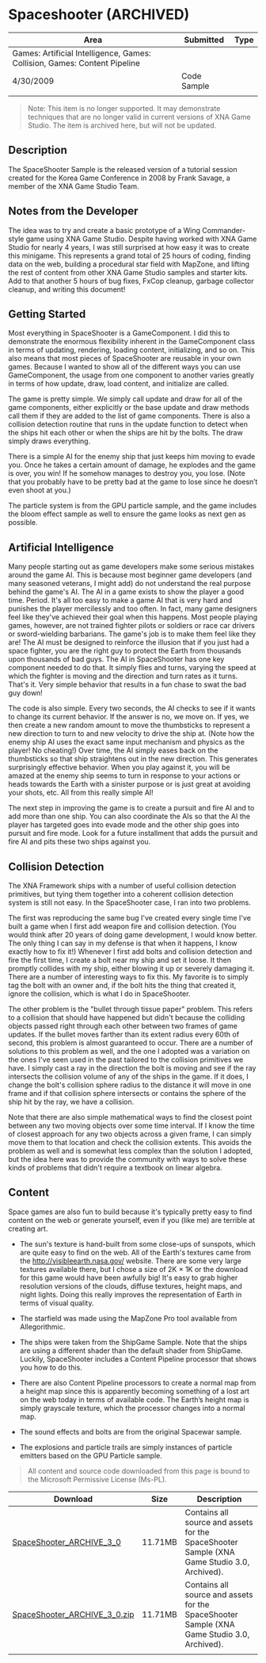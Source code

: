 # Spaceshooter (ARCHIVED)

|Area|Submitted|Type|
|-|-|-|
Games: Artificial Intelligence, Games: Collision, Games: Content Pipeline|
4/30/2009|Code Sample
||||

> Note: This item is no longer supported. It may demonstrate techniques that are no longer valid in current versions of XNA Game Studio. The item is archived here, but will not be updated.

## Description

The SpaceShooter Sample is the released version of a tutorial session created for the Korea Game Conference in 2008 by Frank Savage, a member of the XNA Game Studio Team.

## Notes from the Developer
The idea was to try and create a basic prototype of a Wing Commander-style game using XNA Game Studio. Despite having worked with XNA Game Studio for nearly 4 years, I was still surprised at how easy it was to create this minigame. This represents a grand total of 25 hours of coding, finding data on the web, building a procedural star field with MapZone, and lifting the rest of content from other XNA Game Studio samples and starter kits. Add to that another 5 hours of bug fixes, FxCop cleanup, garbage collector cleanup, and writing this document!

## Getting Started

Most everything in SpaceShooter is a GameComponent. I did this to demonstrate the enormous flexibility inherent in the GameComponent class in terms of updating, rendering, loading content, initializing, and so on. This also means that most pieces of SpaceShooter are reusable in your own games. Because I wanted to show all of the different ways you can use GameComponent, the usage from one component to another varies greatly in terms of how update, draw, load content, and initialize are called.

The game is pretty simple. We simply call update and draw for all of the game components, either explicitly or the base update and draw methods call them if they are added to the list of game components. There is also a collision detection routine that runs in the update function to detect when the ships hit each other or when the ships are hit by the bolts. The draw simply draws everything.

There is a simple AI for the enemy ship that just keeps him moving to evade you. Once he takes a certain amount of damage, he explodes and the game is over, you win! If he somehow manages to destroy you, you lose. (Note that you probably have to be pretty bad at the game to lose since he doesn’t even shoot at you.)

The particle system is from the GPU particle sample, and the game includes the bloom effect sample as well to ensure the game looks as next gen as possible.

## Artificial Intelligence

Many people starting out as game developers make some serious mistakes around the game AI. This is because most beginner game developers (and many seasoned veterans, I might add) do not understand the real purpose behind the game's AI. The AI in a game exists to show the player a good time. Period. It's all too easy to make a game AI that is very hard and punishes the player mercilessly and too often. In fact, many game designers feel like they've achieved their goal when this happens. Most people playing games, however, are not trained fighter pilots or soldiers or race car drivers or sword-wielding barbarians. The game's job is to make them feel like they are! The AI must be designed to reinforce the illusion that if you just had a space fighter, you are the right guy to protect the Earth from thousands upon thousands of bad guys. The AI in SpaceShooter has one key component needed to do that. It simply flies and turns, varying the speed at which the fighter is moving and the direction and turn rates as it turns. That's it. Very simple behavior that results in a fun chase to swat the bad guy down!

The code is also simple. Every two seconds, the AI checks to see if it wants to change its current behavior. If the answer is no, we move on. If yes, we then create a new random amount to move the thumbsticks to represent a new direction to turn to and new velocity to drive the ship at. (Note how the enemy ship AI uses the exact same input mechanism and physics as the player! No cheating!) Over time, the AI simply eases back on the thumbsticks so that ship straightens out in the new direction. This generates surprisingly effective behavior. When you play against it, you will be amazed at the enemy ship seems to turn in response to your actions or heads towards the Earth with a sinister purpose or is just great at avoiding your shots, etc. All from this really simple AI!

The next step in improving the game is to create a pursuit and fire AI and to add more than one ship. You can also coordinate the AIs so that the AI the player has targeted goes into evade mode and the other ship goes into pursuit and fire mode. Look for a future installment that adds the pursuit and fire AI and pits these two ships against you.

## Collision Detection

The XNA Framework ships with a number of useful collision detection primitives, but tying them together into a coherent collision detection system is still not easy. In the SpaceShooter case, I ran into two problems.

The first was reproducing the same bug I've created every single time I've built a game when I first add weapon fire and collision detection. (You would think after 20 years of doing game development, I would know better. The only thing I can say in my defense is that when it happens, I know exactly how to fix it!) Whenever I first add bolts and collision detection and fire the first time, I create a bolt near my ship and set it loose. It then promptly collides with my ship, either blowing it up or severely damaging it. There are a number of interesting ways to fix this. My favorite is to simply tag the bolt with an owner and, if the bolt hits the thing that created it, ignore the collision, which is what I do in SpaceShooter.

The other problem is the "bullet through tissue paper" problem. This refers to a collision that should have happened but didn't because the colliding objects passed right through each other between two frames of game updates. If the bullet moves farther than its extent radius every 60th of second, this problem is almost guaranteed to occur. There are a number of solutions to this problem as well, and the one I adopted was a variation on the ones I've seen used in the past tailored to the collision primitives we have. I simply cast a ray in the direction the bolt is moving and see if the ray intersects the collision volume of any of the ships in the game. If it does, I change the bolt's collision sphere radius to the distance it will move in one frame and if that collision sphere intersects or contains the sphere of the ship hit by the ray, we have a collision.

Note that there are also simple mathematical ways to find the closest point between any two moving objects over some time interval. If I know the time of closest approach for any two objects across a given frame, I can simply move them to that location and check the collision extents. This avoids the problem as well and is somewhat less complex than the solution I adopted, but the idea here was to provide the community with ways to solve these kinds of problems that didn't require a textbook on linear algebra.

## Content

Space games are also fun to build because it's typically pretty easy to find content on the web or generate yourself, even if you (like me) are terrible at creating art.

* The sun's texture is hand-built from some close-ups of sunspots, which are quite easy to find on the web. All of the Earth's textures came from the http://visibleearth.nasa.gov/ website. There are some very large textures available there, but I chose a size of 2K × 1K or the download for this game would have been awfully big! It's easy to grab higher resolution versions of the clouds, diffuse textures, height maps, and night lights. Doing this really improves the representation of Earth in terms of visual quality.

* The starfield was made using the MapZone Pro tool available from Allegorithmic.

* The ships were taken from the ShipGame Sample. Note that the ships are using a different shader than the default shader from ShipGame. Luckily, SpaceShooter includes a Content Pipeline processor that shows you how to do this.

* There are also Content Pipeline processors to create a normal map from a height map since this is apparently becoming something of a lost art on the web today in terms of available code. The Earth’s height map is simply grayscale texture, which the processor changes into a normal map.

* The sound effects and bolts are from the original Spacewar sample.

* The explosions and particle trails are simply instances of particle emitters based on the GPU Particle sample.

> All content and source code downloaded from this page is bound to the Microsoft Permissive License (Ms-PL).

Download | Size | Description
---|---|---|
[SpaceShooter_ARCHIVE_3_0](https://github.com/simondarksidej/XNAGameStudio/tree/archive/Samples/SpaceShooter_ARCHIVE_3_0) | 11.71MB | Contains all source and assets for the SpaceShooter Sample (XNA Game Studio 3.0, Archived).
[SpaceShooter_ARCHIVE_3_0.zip](https://github.com/simondarksidej/XNAGameStudioZips/raw/zips/SpaceShooter_ARCHIVE_3_0.zip) | 11.71MB | Contains all source and assets for the SpaceShooter Sample (XNA Game Studio 3.0, Archived).
||||
